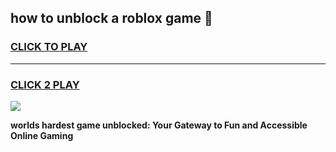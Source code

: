 
## how to unblock a roblox game 👋
<h3>
<a href="https://premium.freeplayer.one?title=how_to_unblock_a_roblox_game&ref=13F">CLICK TO PLAY</a></h3>
<hr>

<h3>
<a href="https://premium.freeplayer.one?title=how_to_unblock_a_roblox_game&ref=13F">CLICK 2 PLAY</a>
  
</h3>

<a href="https://premium.freeplayer.one?title=how_to_unblock_a_roblox_game&ref=12F/"><img src="https://clearcache.store/games.png"></a>


**worlds hardest game unblocked: Your Gateway to Fun and Accessible Online Gaming**
